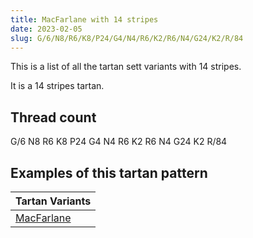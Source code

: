 ```yaml
---
title: MacFarlane with 14 stripes
date: 2023-02-05
slug: G/6/N8/R6/K8/P24/G4/N4/R6/K2/R6/N4/G24/K2/R/84
---
```

This is a list of all the tartan sett variants with 14 stripes.

It is a 14 stripes tartan.


## Thread count
G/6 N8 R6 K8 P24 G4 N4 R6 K2 R6 N4 G24 K2 R/84

## Examples of this tartan pattern

| Tartan Variants |
|---------------|
| [MacFarlane](/variants/g/6/n8/r6/k8/p24/g4/n4/r6/k2/r6/n4/g24/k2/r/84-g004c00-k000000-nd0d0d0-p5a3094-rc80000)||
